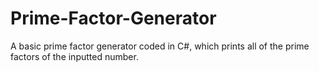 # Prime-Factor-Generator
A basic prime factor generator coded in C#, which prints all of the prime factors of the inputted number.
